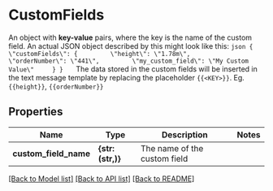 # CustomFields

An object with **key-value** pairs, where the key is the name of the custom field.  An actual JSON object described by this might look like this:  ```json {     \"customFields\": {         \"height\": \"1.78m\",         \"orderNumber\": \"441\",         \"my_custom_field\": \"My Custom Value\"     } }   ``` The data stored in the custom fields will be inserted in the text message template by replacing the placeholder `{{<KEY>}}`. Eg. `{{height}}`, `{{orderNumber}}`

## Properties
Name | Type | Description | Notes
------------ | ------------- | ------------- | -------------
**custom_field_name** | **{str: (str,)}** | The name of the custom field | 


[[Back to Model list]](../../README.md#models) [[Back to API list]](../../README.md#available-methods) [[Back to README]](../../README.md)



